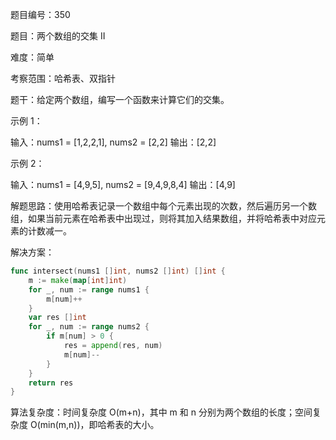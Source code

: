 题目编号：350

题目：两个数组的交集 II

难度：简单

考察范围：哈希表、双指针

题干：给定两个数组，编写一个函数来计算它们的交集。

示例 1：

输入：nums1 = [1,2,2,1], nums2 = [2,2]
输出：[2,2]

示例 2：

输入：nums1 = [4,9,5], nums2 = [9,4,9,8,4]
输出：[4,9]

解题思路：使用哈希表记录一个数组中每个元素出现的次数，然后遍历另一个数组，如果当前元素在哈希表中出现过，则将其加入结果数组，并将哈希表中对应元素的计数减一。

解决方案：

```go
func intersect(nums1 []int, nums2 []int) []int {
    m := make(map[int]int)
    for _, num := range nums1 {
        m[num]++
    }
    var res []int
    for _, num := range nums2 {
        if m[num] > 0 {
            res = append(res, num)
            m[num]--
        }
    }
    return res
}
```

算法复杂度：时间复杂度 O(m+n)，其中 m 和 n 分别为两个数组的长度；空间复杂度 O(min(m,n))，即哈希表的大小。